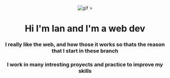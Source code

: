 <div id='header' align='center'>
    <img src='https://media.giphy.com/media/GeimqsH0TLDt4tScGw/giphy.gif' alt='gif' >
    ><h1 align='center'>Hi I'm Ian and I'm a web dev</h1>
    <h3>I really like the web, and how those it works so thats the reason that I start in these branch</h3>
    <h3>I work in many intresting proyects and practice to improve my skills</h3>
</div>
